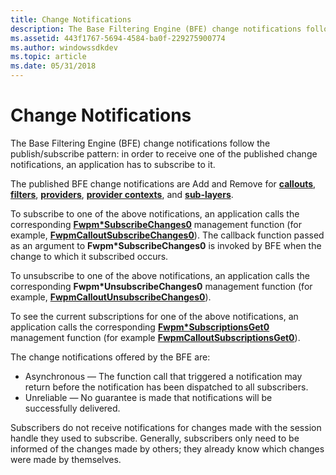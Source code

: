 ```yaml
---
title: Change Notifications
description: The Base Filtering Engine (BFE) change notifications follow the publish/subscribe pattern.
ms.assetid: 443f1767-5694-4584-ba0f-229275900774
ms.author: windowssdkdev
ms.topic: article
ms.date: 05/31/2018
---
```


# Change Notifications

The Base Filtering Engine (BFE) change notifications follow the publish/subscribe pattern: in order to receive one of the published change notifications, an application has to subscribe to it.

The published BFE change notifications are Add and Remove for [**callouts**](/windows/desktop/api/Fwpmtypes/ns-fwpmtypes-fwpm_callout_subscription0_), [**filters**](/windows/desktop/api/Fwpmtypes/ns-fwpmtypes-fwpm_filter_subscription0_), [**providers**](/windows/desktop/api/Fwpmtypes/ns-fwpmtypes-fwpm_provider_subscription0_), [**provider contexts**](/windows/desktop/api/Fwpmtypes/ns-fwpmtypes-fwpm_provider_context_subscription0_), and [**sub-layers**](/windows/desktop/api/Fwpmtypes/ns-fwpmtypes-fwpm_sublayer_subscription0_).

To subscribe to one of the above notifications, an application calls the corresponding [**Fwpm\*SubscribeChanges0**](fwp-mgmt-functions.md) management function (for example, [**FwpmCalloutSubscribeChanges0**](/windows/desktop/api/Fwpmu/nf-fwpmu-fwpmcalloutsubscribechanges0)). The callback function passed as an argument to **Fwpm\*SubscribeChanges0** is invoked by BFE when the change to which it subscribed occurs.

To unsubscribe to one of the above notifications, an application calls the corresponding **Fwpm\*UnsubscribeChanges0** management function (for example, [**FwpmCalloutUnsubscribeChanges0**](/windows/desktop/api/Fwpmu/nf-fwpmu-fwpmcalloutunsubscribechanges0)).

To see the current subscriptions for one of the above notifications, an application calls the corresponding [**Fwpm\*SubscriptionsGet0**](fwp-mgmt-functions.md) management function (for example [**FwpmCalloutSubscriptionsGet0**](/windows/desktop/api/Fwpmu/nf-fwpmu-fwpmcalloutsubscriptionsget0)).

The change notifications offered by the BFE are:

-   Asynchronous — The function call that triggered a notification may return before the notification has been dispatched to all subscribers.
-   Unreliable — No guarantee is made that notifications will be successfully delivered.

Subscribers do not receive notifications for changes made with the session handle they used to subscribe. Generally, subscribers only need to be informed of the changes made by others; they already know which changes were made by themselves.

 

 




